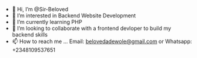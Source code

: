 - 👋 Hi, I’m @Sir-Beloved
- 👀 I’m interested in Backend Website Development
- 🌱 I’m currently learning PHP
- 💞️ I’m looking to collaborate with a frontend devloper to build my backend skills
- 📫 How to reach me ... Email: belovedadewole@gmail.com or Whatsapp: +2348109537651

<!---
Sir-Beloved/Sir-Beloved is a ✨ special ✨ repository because its `README.md` (this file) appears on your GitHub profile.
You can click the Preview link to take a look at your changes.
--->

